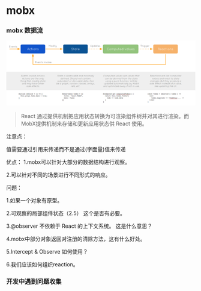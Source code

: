 # mobx

### mobx 数据流

![mobx 数据流](./img/mobx_flow.png)

>React 通过提供机制把应用状态转换为可渲染组件树并对其进行渲染。而MobX提供机制来存储和更新应用状态供 React 使用。

注意点：

值需要通过引用来传递而不是通过(字面量)值来传递

优点：
1.mobx可以针对大部分的数据结构进行观察。

2.可以针对不同的场景进行不同形式的响应。

问题：

1.如果一个对象有原型。

2.可观察的局部组件状态（2.5） 这个是否有必要。

3.@observer 不依赖于 React 的上下文系统。 这是什么意思？

4.mobx中部分对象返回对注册的清除方法，这有什么好处。

5.Intercept & Observe 如何使用？

6.我们应该如何组织reaction。

### 开发中遇到问题收集
